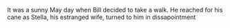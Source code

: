 It was a sunny May day when Bill decided to take a walk. He reached for his cane as Stella, his estranged wife, turned to him in dissapointment
